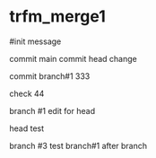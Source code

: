 # trfm_merge1
#init message

commit main 
commit head change

commit branch#1
 333

 check 44

 branch #1 edit for head

 head test 

 branch #3 test
 branch#1 after branch